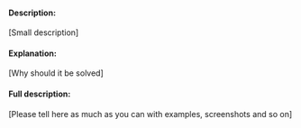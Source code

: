 #### Description:
  [Small description]
#### Explanation:
  [Why should it be solved]
#### Full description:
  [Please tell here as much as you can with examples, screenshots and so on]
